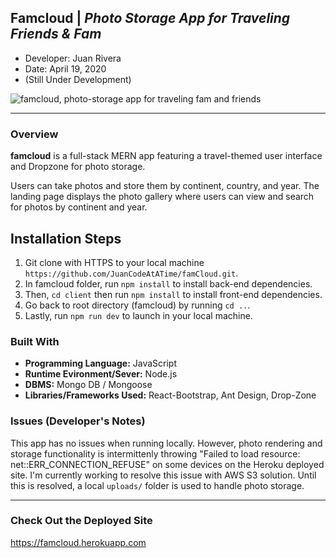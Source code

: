## Famcloud | *Photo Storage App for Traveling Friends & Fam*
- Developer: Juan Rivera
- Date: April 19, 2020
- (Still Under Development)


 ![famcloud, photo-storage app for traveling fam and friends](client/public/screenshot.PNG)

*****

### Overview
**famcloud** is a full-stack MERN app featuring a travel-themed user interface and Dropzone for photo storage. 

Users can take photos and store them by continent, country, and year.  The landing page displays the photo gallery where users can view and search for photos by continent and year.  

## Installation Steps
1. Git clone with HTTPS to your local machine ```https://github.com/JuanCodeAtATime/famCloud.git```.
2. In famcloud folder, run ```npm install``` to install back-end dependencies.  
3. Then,  ```cd client``` then run ```npm install``` to install front-end dependencies.  
4. Go back to root directory (famcloud) by running ``` cd .. ```.
5. Lastly, run ```npm run dev``` to launch in your local machine.


### Built With
* **Programming Language:** JavaScript 
* **Runtime Evironment/Sever:**  Node.js
* **DBMS:**  Mongo DB / Mongoose
* **Libraries/Frameworks Used:** React-Bootstrap, Ant Design, Drop-Zone


### Issues (Developer's Notes)
This app has no issues when running locally.  However, photo rendering and storage functionality is intermittenly throwing "Failed to load resource: net::ERR_CONNECTION_REFUSE" on some devices on the Heroku deployed site.  I'm currently working to resolve this issue with AWS S3 solution.  Until this is resolved, a local ```uploads/``` folder is used to handle photo storage. 

*****

### Check Out the Deployed Site
https://famcloud.herokuapp.com


